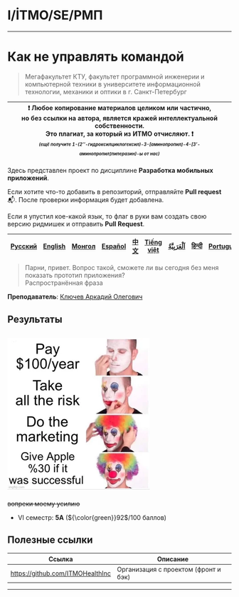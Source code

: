 # I/İTMO/SE/РМП

---
# Как не управлять командой

> Мегафакультет КТУ, факультет программной инженерии и компьютерной техники в университете информационной технологии, механики и оптики в г. Санкт-Петербург

| :exclamation: <b>Любое копирование материалов целиком или частично,<br>но без ссылки на автора, является кражей интеллектуальной собственности.<br>Это плагиат, за который из ИТМО отчисляют.</b> :exclamation:<br><sub><sup><i>(ещё получите 1-(2’’-гидроксилциклогексил)-3-[аминопропил]-4-[3’-аминопропил]пиперазин)-ы от нас)</sup></sub></b> |
|---------------------------------------------------------------------------------------------------------------------------------------------------------------------------------------------------------------------------------------------------------------------------------------------------------------------------------------------------|
Здесь представлен проект по дисциплине **Разработка мобильных приложений**.

Если хотите что-то добавить в репозиторий, отправляйте **Pull request** :mailbox_with_mail:. После проверки информация будет добавлена.

Если я упустил кое-какой язык, то флаг в руки вам создать свою версию ридмишек и отправить **Pull Request**.

| [<strong>Русский</strong>](https://github.com/XVIIStarPlatinum/itmo/blob/master/Software%20Engineering/Mobile%20Application%20Development/README.md) | [<strong>English</strong>](https://github.com/XVIIStarPlatinum/itmo/blob/master/Software%20Engineering/Mobile%20Application%20Development/.docs/README_EN.md) | [<strong>Монгол</strong>](https://github.com/XVIIStarPlatinum/itmo/blob/master/Software%20Engineering/Mobile%20Application%20Development/.docs/README_MN.md) | [<strong>Español</strong>](https://github.com/XVIIStarPlatinum/itmo/blob/master/Software%20Engineering/Mobile%20Application%20Development/.docs/README_ES.md) | [<strong>中文</strong>](https://github.com/XVIIStarPlatinum/itmo/blob/master/Software%20Engineering/Mobile%20Application%20Development/.docs/README_CN.md) | [<strong>Tiếng việt</strong>](https://github.com/XVIIStarPlatinum/itmo/blob/master/Software%20Engineering/Mobile%20Application%20Development/.docs/README_VN.md) | [<strong><p dir="rtl" lang="ar">اَلْعَرَبِيَّةُ</p></strong>](https://github.com/XVIIStarPlatinum/itmo/blob/master/Software%20Engineering/Mobile%20Application%20Development/.docs/README_AR.md) | [<strong>हिन्दी</strong>](https://github.com/XVIIStarPlatinum/itmo/blob/master/Software%20Engineering/Mobile%20Application%20Development/.docs/README_IN.md) | [<strong>Português</strong>](https://github.com/XVIIStarPlatinum/itmo/blob/master/Software%20Engineering/Mobile%20Application%20Development/.docs/README_PT.md) |
|------------------------------------------------------------------------------------------------------------------------------------------------------|---------------------------------------------------------------------------------------------------------------------------------------------------------------|--------------------------------------------------------------------------------------------------------------------------------------------------------------|---------------------------------------------------------------------------------------------------------------------------------------------------------------|----------------------------------------------------------------------------------------------------------------------------------------------------------|------------------------------------------------------------------------------------------------------------------------------------------------------------------|--------------------------------------------------------------------------------------------------------------------------------------------------------------------------------------------------|--------------------------------------------------------------------------------------------------------------------------------------------------------------|-----------------------------------------------------------------------------------------------------------------------------------------------------------------|
> Парни, привет. Вопрос такой, сможете ли вы сегодня без меня показать прототип приложения?\
> Распространённая фраза 

**Преподаватель**: [Ключев Аркадий Олегович](https://my.itmo.ru/persons/104008)

## Результаты
![nah](/img/memes/pov-youre-an-app-developer.png)
---
<s>вопреки моему усилию</s>
- VI семестр: **5A** (${\color{green}}92$/100 баллов)

## Полезные ссылки <a name="links"></a>
| Ссылка                                                                                                                                                                                                    | Описание                                                                                                                                |
|-----------------------------------------------------------------------------------------------------------------------------------------------------------------------------------------------------------|-----------------------------------------------------------------------------------------------------------------------------------------|
| https://github.com/ITMOHealthInc                                                                                                                                                                          | Организация с проектом (фронт и бэк)                                                                                                    |
---